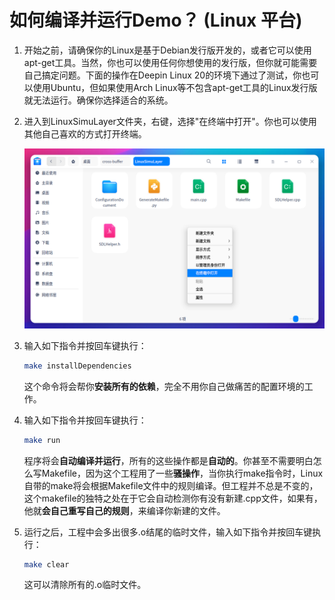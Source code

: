 # 如何编译并运行Demo？ (Linux 平台)

1. 开始之前，请确保你的Linux是基于Debian发行版开发的，或者它可以使用apt-get工具。当然，你也可以使用任何你想使用的发行版，但你就可能需要自己搞定问题。下面的操作在Deepin Linux 20的环境下通过了测试，你也可以使用Ubuntu，但如果使用Arch Linux等不包含apt-get工具的Linux发行版就无法运行。确保你选择适合的系统。

2. 进入到LinuxSimuLayer文件夹，右键，选择"在终端中打开"。你也可以使用其他自己喜欢的方式打开终端。

   ![OpenTerminal](ConfigurationDocument.assets/OpenTerminal.png)

3. 输入如下指令并按回车键执行：

   ```bash
   make installDependencies
   ```

   这个命令将会帮你**安装所有的依赖**，完全不用你自己做痛苦的配置环境的工作。

4. 输入如下指令并按回车键执行：

   ```bash
   make run
   ```

   程序将会**自动编译并运行**，所有的这些操作都是**自动的**。你甚至不需要明白怎么写Makefile，因为这个工程用了一些**骚操作**，当你执行make指令时，Linux自带的make将会根据Makefile文件中的规则编译。但工程并不总是不变的，这个makefile的独特之处在于它会自动检测你有没有新建.cpp文件，如果有，他就**会自己重写自己的规则**，来编译你新建的文件。

5. 运行之后，工程中会多出很多.o结尾的临时文件，输入如下指令并按回车键执行：

   ```bash
   make clear
   ```
   这可以清除所有的.o临时文件。

